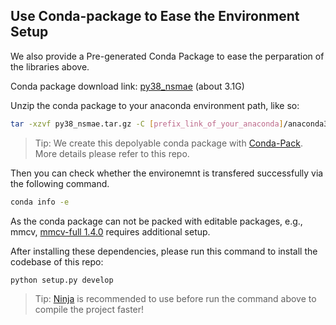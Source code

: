 ## Use Conda-package to Ease the Environment Setup

We also provide a Pre-generated Conda Package to ease the perparation of the libraries above. 
 
Conda package download link: [py38_nsmae](https://drive.google.com/file/d/1inS_9ZUgf-WFKHGRdmJwxzAnEdcZzC8h/view?usp=sharing) (about 3.1G)

Unzip the conda package to your anaconda environment path, like so:
```bash
tar -xzvf py38_nsmae.tar.gz -C [prefix_link_of_your_anaconda]/anaconda3/envs/py38_nsmae
```

> Tip: We create this depolyable conda package with [Conda-Pack](https://github.com/conda/conda-pack). More details please refer to this repo.

Then you can check whether the environemnt is transfered successfully via the following command.

```bash
conda info -e
```

As the conda package can not be packed with editable packages, e.g., mmcv, [mmcv-full 1.4.0](https://github.com/open-mmlab/mmcv/tree/v1.4.0) requires additional setup.

After installing these dependencies, please run this command to install the codebase of this repo:

```bash
python setup.py develop
```

> Tip: [Ninja](https://github.com/ninja-build/ninja) is recommended to use before run the command above to compile the project faster!



